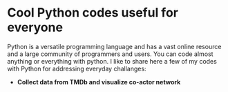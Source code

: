 
<h1> Cool Python codes useful for everyone</h1>
<p> Python is a versatile programming language and has a vast online resource and a large community of programmers and users. You can code almost anything or everything with python. I like to share here a few of my codes with Python for addressing everyday challanges:</p>
<ul>
  <li><b>Collect data from TMDb and visualize co-actor network</b></li> 

</ul> 
